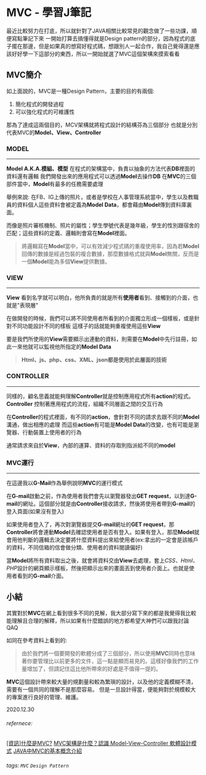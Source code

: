 # MVC - 學習J筆記

最近比較努力在打底，所以就針對了JAVA相關比較常見的觀念做了一些功課，順便寫點筆記下來
一開始打算去搞懂得就是Design pattern的部分，因為程式的底子擺在那邊，但是如果真的想寫好程式碼，想跟別人一起合作，我自己覺得還是應該好好學一下這部分的東西，所以一開始就選了MVC這個架構來摸索看看


## MVC簡介
如上面說的，MVC是一種Design Pattern，主要的目的有兩個:
1. 簡化程式的開發過程
1. 可以強化程式的可維護性

那為了達成這兩個目的，MCV架構就將程式設計的結構芬為三個部分
也就是分別代表MVC的**Model、View、Controller**

### MODEL
---
**Model  A.K.A.模組、模型**
在程式的架構當中，負責以抽象的方法代表**DB**裡面的資料還有邏輯
我們開發出來的應用程式可以透過**Model**去操作**DB**
在**MVC**的三個部件當中，**Model**有最多的任務需要處理

舉例來說:
在FB、IG上傳的照片，或者是學校在人事管理系統當中，學生以及教職員的資料個人這些資料會被定義為**Model Data**，都會藉由**Model**傳到資料庫裏面。

而像是照片審核機制、照片的屬性；學生學號代表是幾年級，學生的性別跟宿舍的匹配；這些資料的定義、邏輯則會寫在**Model**裡面。
>將邏輯寫在**Model**當中，可以有效減少程式碼的重複使用率，因為若**Model**回傳的數據是經過包裝的複合數據，那麼數據格式就與**Model**無關，反而是一個**Model**能為多個**View**提供數據。

### VIEW
---
**View** 看到名字就可以明白，他所負責的就是所有**使用者**看到、接觸到的介面，也就是"表現層"

在做開發的時候，我們可以將不同使用者所看到的介面獨立形成一個樣板，或是針對不同功能設計不同的樣板
這樣子的話就能夠重複使用這些**View**

要是我們所使用的**View**需要顯示出連動的資料，則需要在**Model**中先行註冊，如此一來他就可以監視他所指定的**Model Data**

> **Html、js、php、css、XML、json都是使用於此層面的技術**

### CONTROLLER
---
同樣的，顧名思義就能夠理解**Controller**就是控制應用程式所有**action**的程式。**Controller** 控制著應用程式的流程，組織不同層面之間的交互行為

在**Controller**的程式裡面，有不同的**action**，會針對不同的請求去跟不同的**Model**溝通，做出相應的處理
而這些**action**有可能是**Model Data**的改變，也有可能是瀏覽器、行動裝置上使用者的行為

通常請求來自於**View**，內部的運算、資料的存取則指派給不同的**model**


### MVC運行
---

在這邊我以**G-Mail**作為舉例說明**MVC**的運行模式

在**G-mail**啟動之前，作為使用者我們會先以瀏覽器發出**GET request**，以到達**G-mail**的網址。這個部分就是由**Controller**接收請求，然後將使用者帶到**G-mail**的登入頁面(如果沒有登入)

如果使用者登入了，再次對瀏覽器提交**G-mail**網址的**GET request**，那**Controller**將會連動**Model**去確認使用者是否有登入。如果有登入，那麼**Model**就會用他判斷的邏輯去決定要將什麼資料提出來給使用者(ex:拿出的一定會是該帳戶的資料，不同信箱的信會做分類、使用者的資料閱讀偏好)

當**Model**將所有資料取出之後，就會將資料交由**View**去處理，套上*CSS、Html、PHP*設計的網頁顯示樣板，然後把顯示出來的畫面丟到使用者介面上。也就是使用者看到的**G-mail**介面。








## 小結
其實對於**MVC**在網上看到很多不同的見解，我大部分寫下來的都是我覺得我比較能理解且合理的解釋，所以如果有什麼錯誤的地方都希望大神們可以跟我討論QAQ


如同在參考資料上看到的:
> 由於我們將一個要開發的軟體分成了三個部分，所以使用**MVC**同時也意味著你要管理比以前更多的文件，這一點是顯而易見的。這樣好像我們的工作量增加了，但請記住這比他所帶來的好處是不值得一提的。

**MVC**這個設計帶來較大量的規劃量和較為繁瑣的設計，以及他的定義模糊不清，需要有一個共同的理解不是那麼容易。
但是一旦設計得當，便能夠對於規模較大的專案進行良好的管理、維護。

2020.12.30


###### refernece:
[[資訊]什麼是MVC?](https://expect7.pixnet.net/blog/post/36446413-%5B資訊%5D-什麼是mvc？what's-model-view-controller？)
[MVC架構是什麼？認識 Model-View-Controller 軟體設計模式](https://tw.alphacamp.co/blog/mvc-model-view-controller)
[JAVA中MVC的基本概念介紹](https://kknews.cc/zh-tw/tech/bo8v5km.html)


###### tags: `MVC` `Design Pattern` 

